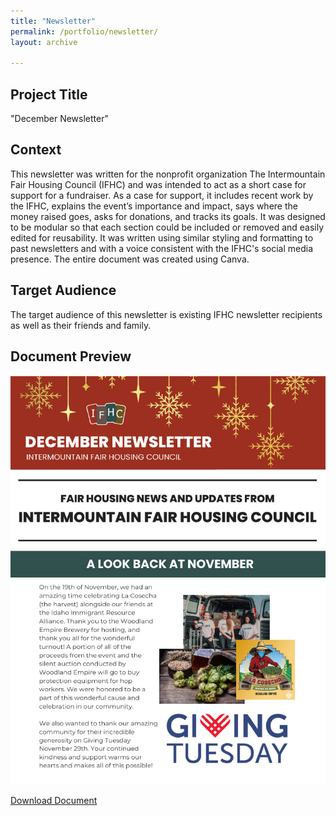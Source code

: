 ```yaml
---
title: "Newsletter"
permalink: /portfolio/newsletter/
layout: archive

---
```


## Project Title

"December Newsletter"

## Context
This newsletter was written for the nonprofit organization The Intermountain Fair Housing Council (IFHC) and was intended to act as a short case for support for a fundraiser. As a case for support, it includes recent work by the IFHC, explains the event’s importance and impact, says where the money raised goes, asks for donations, and tracks its goals. It was designed to be modular so that each section could be included or removed and easily edited for reusability. It was written using similar styling and formatting to past newsletters and with a voice consistent with the IFHC's social media presence. The entire document was created using Canva.

## Target Audience
The target audience of this newsletter is existing IFHC newsletter recipients as well as their friends and family.

## Document Preview
![document preview](/assets/images/newsletter-1.jpg)

[Download Document](/assets/documents/FinalLongForm-Newsletter.pdf)
